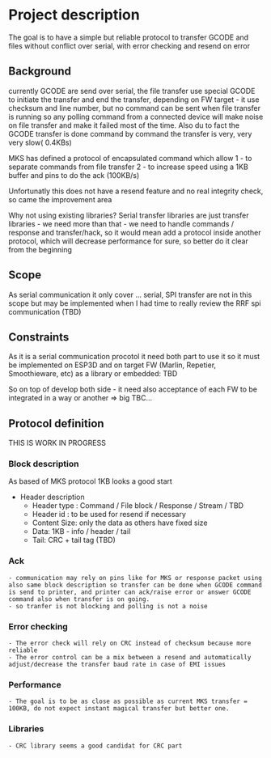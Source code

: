 # Project description

The goal is to have a simple but reliable protocol to transfer GCODE and files without conflict over serial, with error checking and resend on error

## Background
currently GCODE are send over serial, the file transfer use special GCODE to initiate the transfer and end the transfer, depending on FW target - it use checksum and line number, but no command can be sent when file transfer is running so any polling command from a connected device will make noise on file transfer and make it failed most of the time. Also du to fact the GCODE transfer is done command by command the transfer is very, very very slow( 0.4KBs)

MKS has defined a protocol of encapsulated command which allow 
 1 - to separate commands from file  transfer
 2 - to increase speed using a 1KB buffer and pins to do the ack (100KB/s)

 Unfortunatly this does not have a resend feature and no real integrity check, so came the improvement area

Why not using existing libraries? Serial transfer libraries are just transfer libraries - we need more than that - we need to handle commands / response and transfer/hack, so it would mean add a protocol inside another protocol, which will decrease performance for sure, so better do it clear from the beginning

## Scope
As serial communication it only cover ... serial, SPI transfer are not in this scope but may be implemented when I had time to really review the RRF spi communication (TBD) 

## Constraints

 As it is a serial communication procotol it need both part to use it so it must be implemented on ESP3D and on target FW (Marlin, Repetier, Smoothieware, etc) as a library or embedded: TBD

 So on top of develop both side - it need also acceptance of each FW to be integrated in a way or another => big TBC...

 ## Protocol definition 

 THIS IS WORK IN PROGRESS

### Block description

As based of MKS protocol 1KB looks a good start
 - Header description
    - Header type : Command / File block / Response / Stream / TBD
    - Header id : to be used for resend if necessary
    - Content Size: only the data as others have fixed size
    - Data: 1KB - info / header / tail
    - Tail: CRC + tail tag (TBD)

### Ack  
    - communication may rely on pins like for MKS or response packet using also same block description so transfer can be done when GCODE command is send to printer, and printer can ack/raise error or answer GCODE command also when transfer is on going.
    - so tranfer is not blocking and polling is not a noise
### Error checking
    - The error check will rely on CRC instead of checksum because more reliable
    - The error control can be a mix between a resend and automatically adjust/decrease the transfer baud rate in case of EMI issues

### Performance
    - The goal is to be as close as possible as current MKS transfer = 100KB, do not expect instant magical transfer but better one.

### Libraries 
    - CRC library seems a good candidat for CRC part